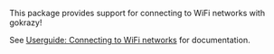 This package provides support for connecting to WiFi networks with gokrazy!

See [Userguide: Connecting to WiFi networks](https://gokrazy.org/userguide/wifi/) for documentation.
